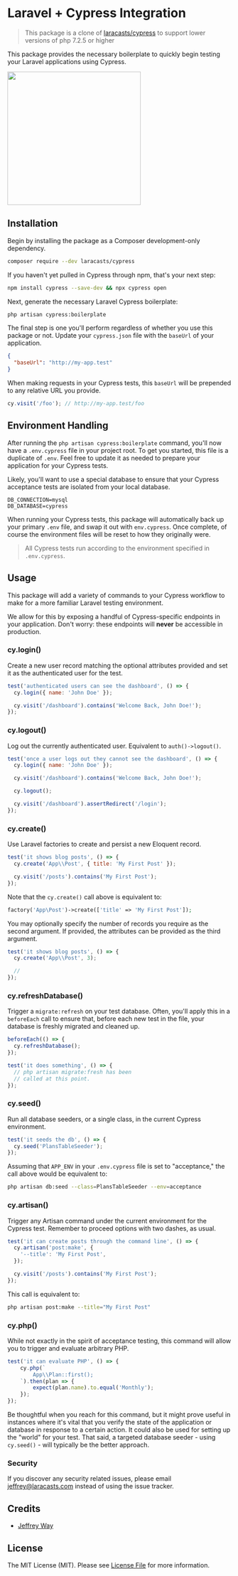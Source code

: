 # Laravel + Cypress Integration

> This package is a clone of [laracasts/cypress](https://github.com/laracasts/cypress) to support lower versions of php 7.2.5 or higher

This package provides the necessary boilerplate to quickly begin testing your Laravel applications using Cypress.

<img src="https://user-images.githubusercontent.com/183223/89684657-e2e5ef00-d8c8-11ea-825c-ed5b5acc37a4.png" width="300">

## Installation

Begin by installing the package as a Composer development-only dependency.

```bash
composer require --dev laracasts/cypress
```

If you haven't yet pulled in Cypress through npm, that's your next step:

```bash
npm install cypress --save-dev && npx cypress open
```

Next, generate the necessary Laravel Cypress boilerplate:

```bash
php artisan cypress:boilerplate
```

The final step is one you'll perform regardless of whether you use this package or not. Update your `cypress.json` file with the `baseUrl` of your application.

```json
{
  "baseUrl": "http://my-app.test"
}
```

When making requests in your Cypress tests, this `baseUrl` will be prepended to any relative URL you provide.

```js
cy.visit('/foo'); // http://my-app.test/foo
```

## Environment Handling

After running the `php artisan cypress:boilerplate` command, you'll now have a `.env.cypress`
file in your project root. To get you started, this file is a duplicate of `.env`. Feel free to update
it as needed to prepare your application for your Cypress tests.

Likely, you'll want to use a special database to ensure that your Cypress acceptance tests are isolated from your local database.

```
DB_CONNECTION=mysql
DB_DATABASE=cypress
```

When running your Cypress tests, this package will automatically back up your primary `.env` file, and swap it out with `env.cypress`.
Once complete, of course the environment files will be reset to how they originally were.

> All Cypress tests run according to the environment specified in `.env.cypress`.

## Usage

This package will add a variety of commands to your Cypress workflow to make for a more familiar Laravel testing environment.

We allow for this by exposing a handful of Cypress-specific endpoints in your application. Don't worry: these endpoints will **never** be accessible in production.

### cy.login()

Create a new user record matching the optional attributes provided and set it as the authenticated user for the test.

```js
test('authenticated users can see the dashboard', () => {
  cy.login({ name: 'John Doe' });

  cy.visit('/dashboard').contains('Welcome Back, John Doe!');
});
```

### cy.logout()

Log out the currently authenticated user. Equivalent to `auth()->logout()`.

```js
test('once a user logs out they cannot see the dashboard', () => {
  cy.login({ name: 'John Doe' });

  cy.visit('/dashboard').contains('Welcome Back, John Doe!');

  cy.logout();

  cy.visit('/dashboard').assertRedirect('/login');
});
```

### cy.create()

Use Laravel factories to create and persist a new Eloquent record.

```js
test('it shows blog posts', () => {
  cy.create('App\\Post', { title: 'My First Post' });

  cy.visit('/posts').contains('My First Post');
});
```

Note that the `cy.create()` call above is equivalent to:

```php
factory('App\Post')->create(['title' => 'My First Post']);
```

You may optionally specify the number of records you require as the second argument. If provided, the attributes
can be provided as the third argument.

```js
test('it shows blog posts', () => {
  cy.create('App\\Post', 3);

  //
});
```

### cy.refreshDatabase()

Trigger a `migrate:refresh` on your test database. Often, you'll apply this in a `beforeEach` call to ensure that,
before each new test in the file, your database is freshly migrated and cleaned up.

```js
beforeEach(() => {
  cy.refreshDatabase();
});

test('it does something', () => {
  // php artisan migrate:fresh has been
  // called at this point.
});
```

### cy.seed()

Run all database seeders, or a single class, in the current Cypress environment.

```js
test('it seeds the db', () => {
  cy.seed('PlansTableSeeder');
});
```

Assuming that `APP_ENV` in your `.env.cypress` file is set to "acceptance," the call above would be equivalent to:

```bash
php artisan db:seed --class=PlansTableSeeder --env=acceptance
```

### cy.artisan()

Trigger any Artisan command under the current environment for the Cypress test. Remember to proceed options with two dashes, as usual.

```js
test('it can create posts through the command line', () => {
  cy.artisan('post:make', {
    '--title': 'My First Post',
  });

  cy.visit('/posts').contains('My First Post');
});
```

This call is equivalent to:

```bash
php artisan post:make --title="My First Post"
```

### cy.php()

While not exactly in the spirit of acceptance testing, this command will allow you to trigger and evaluate arbitrary PHP.

```js
test('it can evaluate PHP', () => {
    cy.php(`
        App\\Plan::first();
    `).then(plan => {
        expect(plan.name).to.equal('Monthly'); 
    });
});
```

Be thoughtful when you reach for this command, but it might prove useful in instances where it's vital that you verify the state of the application or database in response to a certain action. It could also be used 
for setting up the "world" for your test. That said, a targeted database seeder - using `cy.seed()` - will typically be the better approach.

### Security

If you discover any security related issues, please email jeffrey@laracasts.com instead of using the issue tracker.

## Credits

- [Jeffrey Way](https://twitter.com/jeffrey_way)

## License

The MIT License (MIT). Please see [License File](LICENSE.md) for more information.
